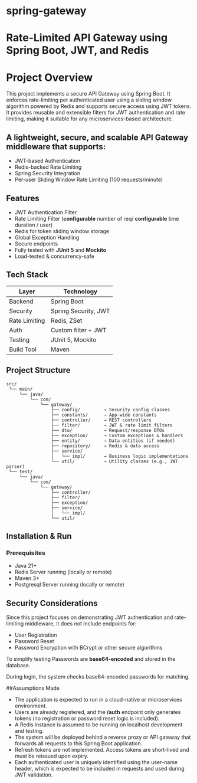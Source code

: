 # spring-gateway

# Rate-Limited API Gateway using Spring Boot, JWT, and Redis

# Project Overview
This project implements a secure API Gateway using Spring Boot. It enforces rate-limiting per authenticated user using a sliding window
algorithm powered by Redis and supports secure access using JWT tokens. It provides reusable and extensible filters for JWT authentication and rate limiting, making it suitable for any microservices-based architecture.


## A lightweight, secure, and scalable API Gateway middleware that supports:

- JWT-based Authentication
- Redis-backed Rate Limiting
- Spring Security Integration
- Per-user Sliding Window Rate Limiting (100 requests/minute)


##  Features

-  JWT Authentication Filter
-  Rate Limiting Filter (**configurable** number of req/ **configurable** time duration / user)
-  Redis for token sliding window storage
-  Global Exception Handling
-  Secure endpoints
-  Fully tested with **JUnit 5** and **Mockito**
-  Load-tested & concurrency-safe


##  Tech Stack

|      Layer       |      Technology      |
|------------------|----------------------|
| Backend          | Spring Boot          |
| Security         | Spring Security, JWT |
| Rate Limiting    | Redis, ZSet          |
| Auth             | Custom filter + JWT  |
| Testing          | JUnit 5, Mockito     |
| Build Tool       | Maven                |



##  Project Structure

```text
src/
 └── main/
     └── java/
         └── com/
             └── gateway/   
                 ├── config/         → Security config classes
                 ├── constants/      → App-wide constants
                 ├── controller/     → REST controllers
                 ├── filter/         → JWT & rate limit filters
                 ├── dto/            → Request/response DTOs
                 ├── exception/      → Custom exceptions & handlers
                 ├── entity/         → Data entities (if needed)
                 ├── repository/     → Redis & data access
                 ├── service/        
                 │   └── impl/       → Business logic implementations
                 └── util/           → Utility classes (e.g., JWT parser)
 └── test/
     └── java/
         └── com/
             └── gateway/   
                 ├── controller/
                 ├── filter/
                 ├── exception/
                 ├── service/
                 │   └── impl/
                 └── util/
```

##  Installation & Run

### Prerequisites
- Java 21+
- Redis Server running (locally or remote)
- Maven 3+
- Postgresql Server running (locally or remote)


## Security Considerations

Since this project focuses on demonstrating JWT authentication and rate-limiting middleware, it does not include endpoints for:

- User Registration
- Password Reset
- Password Encryption with BCrypt or other secure algorithms

To simplify testing Passwords are **base64-encoded** and stored in the database.

During login, the system checks base64-encoded passwords for matching.

##Assumptions Made

- The application is expected to run in a cloud-native or microservices environment.
- Users are already registered, and the **/auth** endpoint only generates tokens (no registration or password reset logic is included).
- A Redis instance is assumed to be running on localhost development and testing.
- The system will be deployed behind a reverse proxy or API gateway that forwards all requests to this Spring Boot application.
- Refresh tokens are not implemented. Access tokens are short-lived and must be reissued upon expiry.
- Each authenticated user is uniquely identified using the user-name header, which is expected to be included in requests and used during JWT validation.
